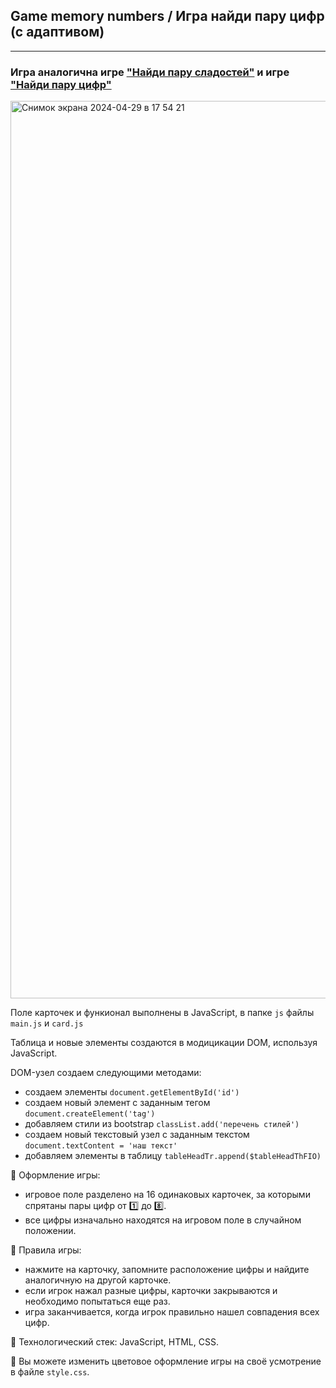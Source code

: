 ## Game memory numbers / Игра найди пару цифр (с адаптивом)    
****

### Игра аналогична игре ["Найди пару сладостей"](https://github.com/Frontess/Game_memory_sweets) и игре ["Найди пару цифр"](https://github.com/Frontess/Game-memory-numbers)

<img width="1436" alt="Снимок экрана 2024-04-29 в 17 54 21" src="https://github.com/Frontess/Memory-game/assets/127450758/e490480b-9b24-4a78-8775-7018bbe45887">


Поле карточек и функионал выполнены в JavaScript, в папке `js` файлы `main.js` и `card.js`

Таблица и новые элементы создаются в модицикации DOM, используя JavaScript.    

DOM-узел создаем следующими методами:
- создаем элементы `document.getElementById('id')`
- создаем новый элемент с заданным тегом `document.createElement('tag')`
- добавляем стили из bootstrap `classList.add('перечень стилей')`
- создаем новый текстовый узел с заданным текстом `document.textContent = 'наш текст'`
- добавляем элементы в таблицу `tableHeadTr.append($tableHeadThFIO)`

:game_die: Оформление игры: 
- игровое поле разделено на 16 одинаковых карточек, за которыми спрятаны пары цифр от :one: до :eight:.
- все цифры изначально находятся на игровом поле в случайном положении.

:game_die: Правила игры: 
- нажмите на карточку, запомните расположение цифры и найдите аналогичную на другой картoчке.
- если игрок нажал разные цифры, карточки закрываются и необходимо попытаться еще раз.
- игра заканчивается, когда игрок правильно нашел совпадения всех цифр.

:game_die: Технологический стек: JavaScript, HTML, CSS.

:100: Вы можете изменить цветовое оформление игры на своё усмотрение в файле `style.css`.
<div id="footer">
